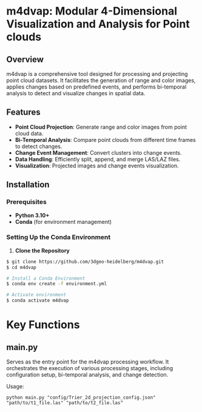 # m4dvap: Modular 4-Dimensional Visualization and Analysis for Point clouds

## Overview

m4dvap is a comprehensive tool designed for processing and projecting point cloud datasets. It facilitates the generation of range and color images, applies changes based on predefined events, and performs bi-temporal analysis to detect and visualize changes in spatial data.

## Features

- **Point Cloud Projection**: Generate range and color images from point cloud data.
- **Bi-Temporal Analysis**: Compare point clouds from different time frames to detect changes.
- **Change Event Management**: Convert clusters into change events.
- **Data Handling**: Efficiently split, append, and merge LAS/LAZ files.
- **Visualization**: Projected images and change events visualization.

## Installation

### Prerequisites

- **Python 3.10+**
- **Conda** (for environment management)

### Setting Up the Conda Environment

1. **Clone the Repository**

```bash
$ git clone https://github.com/3dgeo-heidelberg/m4dvap.git
$ cd m4dvap

# Install a Conda Environment
$ conda env create -f environment.yml

# Activate environment 
$ conda activate m4dvap

```

# Key Functions
## main.py
Serves as the entry point for the m4dvap processing workflow. It orchestrates the execution of various processing stages, including configuration setup, bi-temporal analysis, and change detection.

Usage:

```
python main.py "config/Trier_2d_projection_config.json" "path/to/t1_file.las" "path/to/t2_file.las"
```
